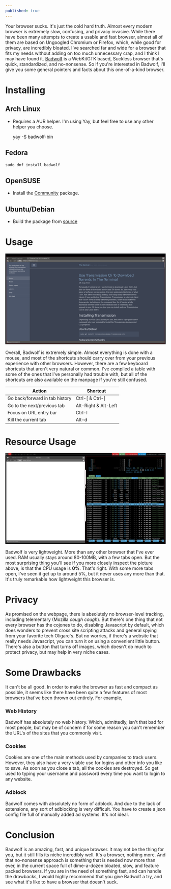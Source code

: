 ```yaml
---
published: true
---
```

Your browser sucks. It's just the cold hard truth. Almost every modern browser is extremely slow, confusing, and privacy invasive. While there have been many attempts to create a usable and fast browser, almost all of them are based on Ungoogled Chromium or Firefox, which, while good for privacy, are incredibly bloated. I've searched far and wide for a browser that fits my needs without adding on too much unnecessary crap, and I think I may have found it. [Badwolf](https://hacktivis.me/projects/badwolf) is a WebKitGTK based, Suckless browser that's quick, standardized, and no-nonsense. So if you're interested in Badwolf, I'll give you some general pointers and facts about this one-of-a-kind browser.

# Installing

## Arch Linux

- Requires a AUR helper. I'm using Yay, but feel free to use any other helper you choose.

	yay -S badwolf-bin

## Fedora

	sudo dnf install badwolf

## OpenSUSE

- Install the [Community](https://software.opensuse.org/package/badwolf?search_term=Badwolf) package.

## Ubuntu/Debian

- Build the package from [source](https://hacktivis.me/releases/badwolf-1.2.1.tar.gz)

# Usage

![Badwolf1](/images/Badwolf.png)

Overall, Badwolf is extremely simple. Almost everything is done with a mouse, and most of the shortcuts should carry over from your previous experience with other browsers. However, there are a few keyboard shortcuts that aren't very natural or common. I've compiled a table with some of the ones that I've personally had trouble with, but all of the shortcuts are also available on the manpage if you're still confused.

| Action                         | Shortcut             |
| ---                            | ---                  
|  Go back/forward in tab history | Ctrl-[ &  Ctrl-]     |
| Go to the next/previous tab    | Alt-Right & Alt-Left |
| Focus on URL entry bar         | Ctrl-l               |
| Kill the current tab           | Alt-d                |

# Resource Usage

![Badwolf2](/images/BadwolfHtop.png)

Badwolf is very lightweight. More than any other browser that I've ever used. RAM usually stays around 80-100MB, with a few tabs open. But the most surprising thing you'll see if you more closely inspect the picture above, is that the CPU usage is **0%**. That's right. With some more tabs open, I've seen it get up to around 5%, but it never uses any more than that. It's truly remarkable how lightweight this browser is.

# Privacy

As promised on the webpage, there is absolutely no browser-level tracking, including telementary (Mozilla *cough* *cough*). But there's one thing that not every browser has the cojones to do, disabling Javascript by default, which does wonders to prevent cross site scripting attacks and general spying from your favorite tech Oligarc's. But no worries, if there's a website that really needs Javascript, you can turn it on using a convenient little button. There's also a button that turns off images, which doesn't do much to protect privacy, but may help in very niche cases.

# Some Drawbacks

It can't be all good. In order to make the browser as fast and compact as possible, it seems like there have been quite a few features of most browsers that've been thrown out entirely. For example,

### Web History

Badwolf has absolutely no web history. Which, admittedly, isn't that bad for most people, but may be of concern if for some reason you can't remember the URL's of the sites that you commonly visit.

### Cookies

Cookies are one of the main methods used by companies to track users. However, they also have a very viable use for logins and other info you like to save. As soon as you close a tab, all the cookies are destroyed. So get used to typing your username and password every time you want to login to any website.

### Adblock

Badwolf comes with absolutely no form of adblock. And due to the lack of extensions, any sort of adblocking is very difficult. You have to create a json config file full of manually added ad systems. It's not ideal.

# Conclusion

Badwolf is an amazing, fast, and unique browser. It may not be the thing for you, but it still fills its niche incredibly well. It's a browser, nothing more. And that no-nonsense approach is something that is needed now more than ever, in the current space full of dime-a-dozen bloated, slow, and feature packed browsers. If you are in the need of something fast, and can handle the drawbacks, I would highly recommend that you give Badwolf a try, and see what it's like to have a browser that doesn't suck.
